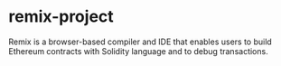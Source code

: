 # remix-project
Remix is a browser-based compiler and IDE that enables users to build Ethereum contracts with Solidity language and to debug transactions.
